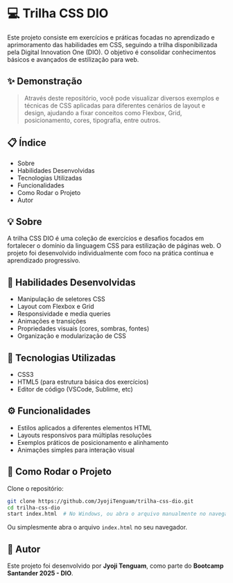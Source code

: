 # 💻 Trilha CSS DIO

Este projeto consiste em exercícios e práticas focadas no aprendizado e aprimoramento das habilidades em CSS, seguindo a trilha disponibilizada pela Digital Innovation One (DIO). O objetivo é consolidar conhecimentos básicos e avançados de estilização para web.

## ✨ Demonstração

> Através deste repositório, você pode visualizar diversos exemplos e técnicas de CSS aplicadas para diferentes cenários de layout e design, ajudando a fixar conceitos como Flexbox, Grid, posicionamento, cores, tipografia, entre outros.

## 📋 Índice

- Sobre  
- Habilidades Desenvolvidas  
- Tecnologias Utilizadas  
- Funcionalidades  
- Como Rodar o Projeto  
- Autor  

## 💡 Sobre

A trilha CSS DIO é uma coleção de exercícios e desafios focados em fortalecer o domínio da linguagem CSS para estilização de páginas web. O projeto foi desenvolvido individualmente com foco na prática contínua e aprendizado progressivo.

## 🧠 Habilidades Desenvolvidas

- Manipulação de seletores CSS  
- Layout com Flexbox e Grid  
- Responsividade e media queries  
- Animações e transições  
- Propriedades visuais (cores, sombras, fontes)  
- Organização e modularização de CSS  

## 🧪 Tecnologias Utilizadas

- CSS3  
- HTML5 (para estrutura básica dos exercícios)  
- Editor de código (VSCode, Sublime, etc)  

## ⚙️ Funcionalidades

- Estilos aplicados a diferentes elementos HTML  
- Layouts responsivos para múltiplas resoluções  
- Exemplos práticos de posicionamento e alinhamento  
- Animações simples para interação visual  

## 🧭 Como Rodar o Projeto

Clone o repositório:

```bash
git clone https://github.com/JyojiTenguam/trilha-css-dio.git
cd trilha-css-dio
start index.html  # No Windows, ou abra o arquivo manualmente no navegador
```

Ou simplesmente abra o arquivo `index.html` no seu navegador.

## 👤 Autor

Este projeto foi desenvolvido por **Jyoji Tenguam**, como parte do **Bootcamp Santander 2025 - DIO**.
